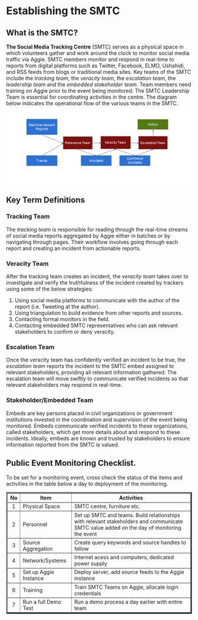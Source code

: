 # Establishing the SMTC

## What is the SMTC?
**The Social Media Tracking Centre** (SMTC) serves as a physical space in which volunteers gather and work around the clock to monitor social media traffic via Aggie. SMTC members monitor and respond in real-time to reports from digital platforms such as Twitter, Facebook, ELMO, Ushahidi, and RSS feeds from blogs or traditional media sites. Key teams of the SMTC include the *tracking team*, the *veracity team*, the *escalation team*, the *leadership team* and the *embedded stakeholder team*. Team members need training on Aggie prior to the event being monitored. The SMTC Leadership Team is essential for coordinating activities in the centre. The diagram below indicates the operational flow of the various teams in the SMTC. ![SMTC Work Flow](smtc1.png)

## Key Term Definitions

### Tracking Team
The *tracking team* is responsible for reading through the real-time streams of social media reports aggregated by Aggie either in batches or by navigating through pages. Their workflow involves going through each report and creating an incident from actionable reports.

### Veracity Team
After the tracking team creates an incident, the *veracity team* takes over to investigate and verify the truthfulness of the incident created by trackers using some of the below strategies:
1.	Using social media platforms to communicate with the author of the report  (i.e. Tweeting at the author).
2.	Using triangulation to build evidence from other reports and sources.
3.	Contacting formal monitors in the field.
4.	Contacting embedded SMTC representatives who can ask relevant stakeholders to confirm or deny veracity.

### Escalation Team
Once the veracity team has confidently verified an incident to be true, the *escalation team* reports the incident to the SMTC embed assigned to  relevant stakeholders, providing all relevant information gathered.  The escalation team will move swiftly to communicate verified incidents so that relevant stakeholders may respond in real-time.

### Stakeholder/Embedded Team
Embeds are key persons placed in civil organizations or government institutions invested in the coordination and supervision of the event being monitored. Embeds communicate verified incidents to these organizations, called stakeholders, which get more details about and respond to these incidents. Ideally, embeds are known and trusted by stakeholders to ensure information reported from the SMTC is valued.

## Public Event Monitoring Checklist.
To be set for a monitoring event, cross check the status of the items and activities in the table below a day to deployment of the monitoring.

<table border="3" width="100%" cellpadding="4" cellspacing="4">

  <tr>
    <th>No</th>
    <th>Item</th>
    <th>Activities</th>

  </tr>
  <tr>
    <td style="text-align:center">1</td>
   <td>Physical Space</td>
    <td>SMTC centre, furniture etc.</td>
  </tr>

  <tr>
    <td style="text-align:center">2</td>
    <td>Personnel</td>
    <td>Set up SMTC and teams. Build relationships with relevant stakeholders and communicate SMTC value added on the day of monitoring the event</td>
  </tr>

  <tr>
    <td style="text-align:center">3</td>
    <td>Source Aggregation</td>
    <td>Create query keywords and source handles to fellow</td>
  </tr>

  <tr>
    <td style="text-align:center">4</td>
    <td>Network/Systems</td>
    <td>Internet acess and computers, dedicated power supply</td>
  </tr>

  <tr>
    <td style="text-align:center">5</td>
    <td>Set up Aggie Instance</td>
    <td>Deploy server, add source feeds to the Aggie instance</td>
  </tr>

  <tr>
    <td style="text-align:center">6</td>
    <td>Training</td>
    <td>Train SMTC Teams on Aggie, allocate login credentials</td>
  </tr>

  <tr>
    <td style="text-align:center">7</td>
    <td>Run a full Demo Test</td>
    <td>Run a demo process a day earlier with entire team</td>
  </tr>

</table>
